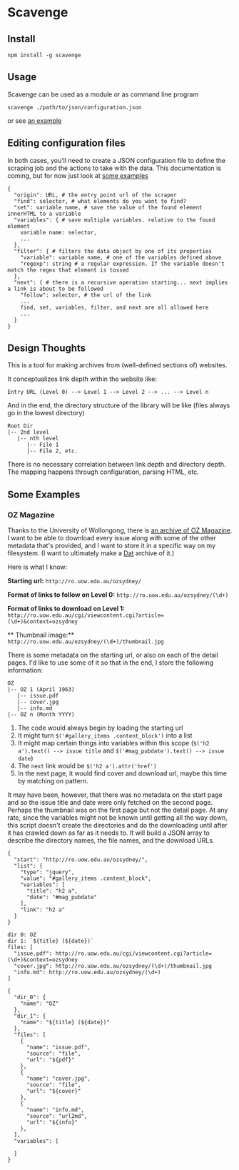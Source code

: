 # Scavenge

## Install

```
npm install -g scavenge
```

## Usage

Scavenge can be used as a module or as command line program

```
scavenge ./path/to/json/configuration.json
```

or see [an example](./example.js)

## Editing configuration files

In both cases, you'll need to create a JSON configuration file to define the scraping job and the actions to take with the data. This documentation is coming, but for now just look at [some examples](./examples) 

```
{
  "origin": URL, # the entry point url of the scraper 
  "find": selector, # what elements do you want to find?
  "set": variable name, # save the value of the found element innerHTML to a variable
  "variables": { # save multiple variables. relative to the found element
    variable name: selector,
    ... 
  }, 
  "filter": { # filters the data object by one of its properties
    "variable": variable name, # one of the variables defined above
    "regexp": string # a regular expression. If the variable doesn't match the regex that element is tossed
  },
  "next": { # there is a recursive operation starting... next implies a link is about to be followed
    "follow": selector, # the url of the link
    ...
    find, set, variables, filter, and next are all allowed here
    ...
  }
}
```

## Design Thoughts

This is a tool for making archives from (well-defined sections of) websites.

It conceptualizes link depth within the website like:

```
Entry URL (Level 0) --> Level 1 --> Level 2 --> ... --> Level n
```

And in the end, the directory structure of the library will be like (files always go in the lowest directory)

```
Root Dir
|-- 2nd level
   |-- nth level
      |-- File 1
      |-- File 2, etc.
```

There is no necessary correlation between link depth and directory depth. The mapping happens through configuration, parsing HTML, etc.

## Some Examples

### OZ Magazine

Thanks to the University of Wollongong, there is [an archive of OZ Magazine](http://ro.uow.edu.au/ozsydney/). I want to be able to download every issue along with some of the other metadata that's provided, and I want to store it in a specific way on my filesystem. (I want to ultimately make a [Dat](http://dat.land) archive of it.)

Here is what I know:

**Starting url:** `http://ro.uow.edu.au/ozsydney/`

**Format of links to follow on Level 0:** `http://ro.uow.edu.au/ozsydney/(\d+)`

**Format of links to download on Level 1:** `http://ro.uow.edu.au/cgi/viewcontent.cgi?article=(\d+)&context=ozsydney`

** Thumbnail image:** `http://ro.uow.edu.au/ozsydney/(\d+)/thumbnail.jpg`

There is some metadata on the starting url, or also on each of the detail pages. I'd like to use some of it so that in the end, I store the following information:

```
OZ
|-- OZ 1 (April 1963)
   |-- issue.pdf
   |-- cover.jpg
   |-- info.md
|-- OZ n (Month YYYY)
```

1. The code would always begin by loading the starting url
2. It might turn `$('#gallery_items .content_block')` into a list
3. It might map certain things into variables within this scope (`$('h2 a').text() --> issue title` and `$('#mag_pubdate').text() --> issue date`)
4. The `next` link would be `$('h2 a').attr('href')`
5. In the next page, it would find cover and download url, maybe this time by matching on pattern.

It may have been, however, that there was no metadata on the start page and so the issue title and date were only fetched on the second page. Perhaps the thumbnail was on the first page but not the detail page. At any rate, since the variables might not be known until getting all the way down, this script doesn't create the directories and do the downloading until after it has crawled down as far as it needs to. It will build a JSON array to describe the directory names, the file names, and the download URLs. 

```
{
  "start": "http://ro.uow.edu.au/ozsydney/",
  "list": {
    "type": "jquery",
    "value": "#gallery_items .content_block",
    "variables": [
      "title": "h2 a",
      "date": "#mag_pubdate"
    ],
    "link": "h2 a"
  }
}
```

```
dir 0: OZ
dir 1: `${title} (${date})`
files: [
  "issue.pdf": http://ro.uow.edu.au/cgi/viewcontent.cgi?article=(\d+)&context=ozsydney
  "cover.jpg": http://ro.uow.edu.au/ozsydney/(\d+)/thumbnail.jpg
  "info.md": http://ro.uow.edu.au/ozsydney/(\d+)
]
```

```
{
  "dir_0": {
    "name": "OZ"
  },
  "dir_1": {
    "name": "${title} (${date})"
  },
  "files": [
    {
      "name": "issue.pdf",
      "source": "file",
      "url": "${pdf}"
    },
    {
      "name": "cover.jpg",
      "source": "file",
      "url": "${cover}"
    },
    {
      "name": "info.md",
      "source": "url2md",
      "url": "${info}"
    },
  ],
  "variables": [
    
  ]
}
```